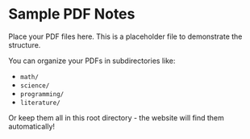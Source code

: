 # Sample PDF Notes

Place your PDF files here. This is a placeholder file to demonstrate the structure.

You can organize your PDFs in subdirectories like:
- `math/`
- `science/`
- `programming/`
- `literature/`

Or keep them all in this root directory - the website will find them automatically!

